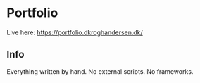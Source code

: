# Portfolio
Live here: https://portfolio.dkroghandersen.dk/

## Info
Everything written by hand. No external scripts. No frameworks.